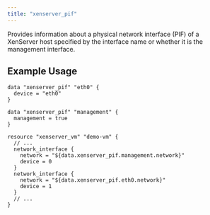 ```yaml
---
title: "xenserver_pif"
---
```


Provides information about a physical network interface (PIF) of a XenServer host specified by the interface name or whether it is the management interface.

## Example Usage

```hcl
data "xenserver_pif" "eth0" {
  device = "eth0"
}

data "xenserver_pif" "management" {
  management = true
}

resource "xenserver_vm" "demo-vm" {
  // ...
  network_interface {
    network = "${data.xenserver_pif.management.network}"
    device = 0
  }
  network_interface {
    network = "${data.xenserver_pif.eth0.network}"
    device = 1
  }
  // ...
}
```
